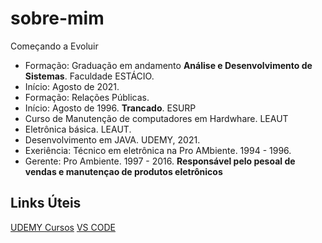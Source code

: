 # sobre-mim
Começando a Evoluir

* Formação: Graduação em andamento **Análise e Desenvolvimento de Sistemas**. Faculdade ESTÁCIO.
* Início: Agosto de 2021.
* Formação: Relações Públicas. 
* Início: Agosto de 1996. **Trancado**. ESURP 
* Curso de Manutenção de computadores em Hardwhare. LEAUT
* Eletrônica básica. LEAUT.
* Desenvolvimento em JAVA. UDEMY, 2021.
* Exeriência: Técnico em eletrônica na Pro AMbiente. 1994 - 1996.
* Gerente: Pro Ambiente. 1997 - 2016. **Responsável pelo pesoal de vendas e manutençao de produtos eletrônicos**

## Links Úteis
[UDEMY Cursos](https://www.udemy.com/)
[VS CODE](https://code.visualstudio.com/)
